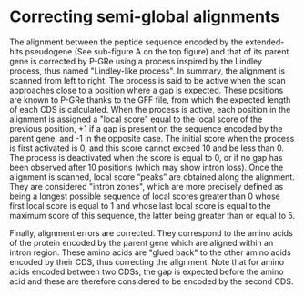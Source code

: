 # Correcting semi-global alignments



The alignment between the peptide sequence encoded by the extended-hits pseudogene (See sub-figure A on the top figure) and that of its parent gene is corrected by P-GRe using a process inspired by the Lindley process, thus named "Lindley-like process". In summary, the alignment is scanned from left to right. The process is said to be active when the scan approaches close to a position where a gap is expected. These positions are known to P-GRe thanks to the GFF file, from which the expected length of each CDS is calculated. When the process is active, each position in the alignment is assigned a "local score" equal to the local score of the previous position, +1 if a gap is present on the sequence encoded by the parent gene, and -1 in the opposite case. The initial score when the process is first activated is 0, and this score cannot exceed 10 and be less than 0. The process is deactivated when the score is equal to 0, or if no gap has been observed after 10 positions (which may show intron loss). Once the alignment is scanned, local score “peaks” are obtained along the alignment. They are considered "intron zones", which are more precisely defined as being a longest possible sequence of local scores greater than 0 whose first local score is equal to 1 and whose last local score is equal to the maximum score of this sequence, the latter being greater than or equal to 5.

Finally, alignment errors are corrected. They correspond to the amino acids of the protein encoded by the parent gene which are aligned within an intron region. These amino acids are "glued back" to the other amino acids encoded by their CDS, thus correcting the alignment. Note that for amino acids encoded between two CDSs, the gap is expected before the amino acid and these are therefore considered to be encoded by the second CDS.
